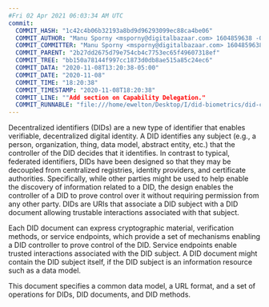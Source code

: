 ```yaml
---
#Fri 02 Apr 2021 06:03:34 AM UTC
commit:
  COMMIT_HASH: "1c42c4b06b32193a8bd9d96293099ec88ca4be06"
  COMMIT_AUTHOR: "Manu Sporny <msporny@digitalbazaar.com> 1604859638 -0500"
  COMMIT_COMMITTER: "Manu Sporny <msporny@digitalbazaar.com> 1604859638 -0500"
  COMMIT_PARENT: "2b27dd2675d79e754cb4c7753ec65f49607318ef"
  COMMIT_TREE: "bb150a78144f997cc1873d0db8ae515a85c24ec6"
  COMMIT_DATA: "2020-11-08T13:20:38-05:00"
  COMMIT_DATE: "2020-11-08"
  COMMIT_TIME: "18:20:38"
  COMMIT_TIMESTAMP: "2020-11-08T18:20:38"
  COMMIT_LINE: ""Add section on Capability Delegation."
  COMMIT_RUNNABLE: "file:///home/ewelton/Desktop/I/did-biometrics/did-core-dataset/analysis/gitinfo/1c42c4b06b32193a8bd9d96293099ec88ca4be06/snapshot/index.html"
---
```


<section id="abstract">
<p>
<a>Decentralized identifiers</a> (DIDs) are a new type of identifier that
enables verifiable, decentralized digital identity. A <a>DID</a> identifies any
subject (e.g., a person, organization, thing, data model, abstract entity, etc.)
that the controller of the <a>DID</a> decides that it identifies. In contrast to
typical, federated identifiers, DIDs have been designed so that they may be
decoupled from centralized registries, identity providers, and certificate
authorities. Specifically, while other parties might be used to help enable the
discovery of information related to a <a>DID</a>, the design enables the
controller of a <a>DID</a> to prove control over it without requiring permission
from any other party. <a>DID</a>s are URIs that associate a <a>DID subject</a>
with a <a>DID document</a> allowing trustable interactions associated with that
subject.
    </p>
<p>
Each <a>DID document</a> can express cryptographic material, verification
methods, or <a>service endpoints</a>, which provide a set of mechanisms enabling
a <a>DID controller</a> to prove control of the <a>DID</a>. <a>Service
endpoints</a> enable trusted interactions associated with the <a>DID
subject</a>. A <a>DID document</a> might contain the <a>DID subject</a> itself,
if the <a>DID subject</a> is an information resource such as a data model.
    </p>
<p>
This document specifies a common data model, a URL format, and a set of
operations for <a>DIDs</a>, <a>DID documents</a>, and <a>DID methods</a>.
    </p>
</section>
